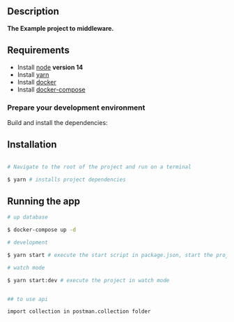 ## Description

<b> The Example project to middleware. </b>

## Requirements

- Install [node](https://nodejs.org/en/download/) <b> version 14 </b>
- Install [yarn](https://classic.yarnpkg.com/en/docs/install/#debian-stable)
- Install [docker](https://docs.docker.com/install/)
- Install [docker-compose](https://docs.docker.com/compose/install/)

### Prepare your development environment

Build and install the dependencies:

## Installation

```bash

# Navigate to the root of the project and run on a terminal

$ yarn # installs project dependencies
```

## Running the app

```bash
# up database

$ docker-compose up -d

# development

$ yarn start # execute the start script in package.json, start the project

# watch mode

$ yarn start:dev # execute the project in watch mode


## to use api

import collection in postman.collection folder

```
